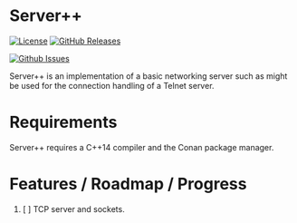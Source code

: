 # Server++

[![License](https://img.shields.io/github/license/KazDragon/serverpp.svg)](https://en.wikipedia.org/wiki/MIT_License)
[![GitHub Releases](https://img.shields.io/github/release/KazDragon/serverpp.svg)](https://github.com/KazDragon/serverpp/releases)

[![Github Issues](https://img.shields.io/github/issues/KazDragon/serverpp.svg)](https://github.com/KazDragon/serverpp/issues)

Server++ is an implementation of a basic networking server such as might be used for the connection handling of a Telnet server.

# Requirements

Server++ requires a C++14 compiler and the Conan package manager.

# Features / Roadmap / Progress

1. [ ] TCP server and sockets.